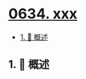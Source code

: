 # [0634. xxx](https://github.com/Tdahuyou/TNotes.leetcode/tree/main/notes/0634.%20xxx)

<!-- region:toc -->

- [1. 📝 概述](#1--概述)

<!-- endregion:toc -->

## 1. 📝 概述

